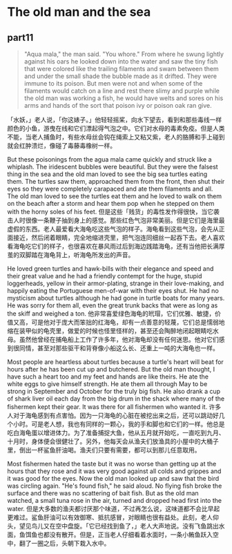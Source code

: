 # The old man and the sea
## part11

>"Aqua mala," the man said. "You whore." From where he swung lightly against his oars he looked down into the water and saw the tiny fish that were colored like the trailing filaments and swam between them and under the small shade the bubble made as it drifted. They were immune to its poison. But men were not and when some of the filaments would catch on a line and rest there slimy and purple while the old man was working a fish, he would have welts and sores on his arms and hands of the sort that poison ivy or poison oak ran give.

「水妖，」老人说，「你这婊子。」他轻轻摇桨，向水下望去，看到和那些毒线一样颜色的小鱼，游曳在线和它们漂起得气泡之中。它们对水母的毒素免疫。但是人类不能，当老人捕鱼时，有些水母丝会钩在绳索上又粘又紫，老人的胳膊和手上碰到就会红肿溃烂，像碰了毒藤毒橡树一样。

But these poisonings from the agua mala came quickly and struck like a whiplash. The iridescent bubbles were beautiful. But they were the falsest thing in the sea and the old man loved to see the big sea turtles eating them. The turtles saw them, approached them from the front, then shut their eyes so they were completely carapaced and ate them filaments and all. The old man loved to see the turtles eat them and he loved to walk on them on the beach after a storm and hear them pop when he stepped on them with the horny soles of his feet.
但是这些「贱货」的毒性发作得很快，当它袭击人时很像一条鞭子抽到身上的感觉。那些红色气泡非常美丽。但是它们是海里最虚假的东西。老人最爱看大海龟吃这些气泡的样子。海龟看到这些气泡，会先从正面接近，然后闭着眼睛，完全地缩进壳里，把气泡连同细丝一起吞下去。老人喜欢看海龟吃它们的样子，也很喜欢在暴风雨过后到海边践踏海龟，还有当他把长满厚茧的双脚踏在海龟背上，听海龟所发出的声音。

He loved green turtles and hawk-bills with their elegance and speed and their great value and he had a friendly contempt for the huge, stupid loggerheads, yellow in their armor-plating, strange in their love-making, and happily eating the Portuguese men-of-war with their eyes shut. He had no mysticism about turtles although he had gone in turtle boats for many years. He was sorry for them all, even the great trunk backs that were as long as the skiff and weighed a ton.
他非常喜爱绿色海龟的玳瑁，它们优雅、敏捷，价值又高，可是他对于庞大而笨拙的红海龟，却有一点善意的轻蔑，它们总是懦弱地缩在装甲似的龟壳里，做爱的时候也怪里怪样的，甚至还会陶醉地闭起眼睛吃水母。虽然他曾经在捕龟船上工作了许多年，他对海龟却没有任何迷思。他对它们感到很同情，甚至对那些驱干和背脊像小船这么长、还重上一吨的大海龟也一样。

Most people are heartless about turtles because a turtle's heart will beat for hours after he has been cut up and butchered. But the old man thought, I have such a heart too and my feet and hands are like theirs. He ate the white eggs to give himself strength. He ate them all through May to be strong in September and October for the truly big fish. He also drank a cup of shark liver oil each day from the big drum in the shack where many of the fishermen kept their gear. It was there for all fishermen who wanted it.
许多人对于海龟感到有点害怕。因为一只海龟的心脏在被挖出来之后，还可以跳动好几个小时。可是老人想，我也有同样的一颗心，我的手和脚也和它们的一样。他总是吃白海龟蛋以增进体力。为了准备捕捉大鱼，他从五月就开始吃，一直吃到九月、十月时，身体便会很健壮了。另外，他每天会从渔夫们放渔具的小屋中的大桶子里，倒出一杯鲨鱼肝油喝。渔夫们只要有需要，都可以到那儿任意取用。

Most fishermen hated the taste but it was no worse than getting up at the hours that they rose and it was very good against all colds and grippes and it was good for the eyes. Now the old man looked up and saw that the bird was circling again. "He's found fish," he said aloud. No flying fish broke the surface and there was no scattering of bait fish. But as the old man watched, a small tuna rose in the air, turned and dropped head first into the water.
但是大多数的渔夫都讨厌那个味道，不过再怎么说，这味道都不会比早起更难过。鲨鱼肝油可以有效御寒、抵抗感冒，对眼睛也很有益处。此刻，老人仰头，望见鸟儿又在空中盘旋。「它已经找到鱼了，」老人大声地说。没有飞鱼跳出水面，鱼饵鱼也都没有散开。但是，正当老人仔细看着水面时，一条小鲔鱼跃入空中，翻了一圈之后，头朝下栽入水中。
